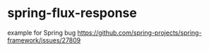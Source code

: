 # spring-flux-response
example for Spring bug https://github.com/spring-projects/spring-framework/issues/27809
